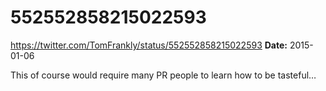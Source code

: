 # 552552858215022593
https://twitter.com/TomFrankly/status/552552858215022593
**Date:** 2015-01-06

This of course would require many PR people to learn how to be tasteful…
